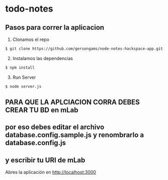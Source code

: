 # todo-notes

## Pasos para correr la aplicacion

1. Clonamos el repo

```bash
$ git clone https://github.com/gersongams/node-notes-hackspace-app.git
```

2. Instalamos las dependencias

```bash
$ npm install
```

3. Run Server

```bash
$ node server.js
```

## PARA QUE LA APLCIACION CORRA DEBES CREAR TU BD en mLab 
## por eso debes editar el archivo database.config.sample.js y renombrarlo a database.config.js 
## y escribir tu URI de mLab
Abres la aplicación en <http://localhost:3000>
